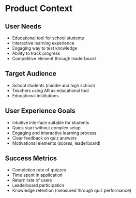 # Product Context

## User Needs
- Educational tool for school students
- Interactive learning experience
- Engaging way to test knowledge
- Ability to track progress
- Competitive element through leaderboard

## Target Audience
- School students (middle and high school)
- Teachers using AR as educational tool
- Educational institutions

## User Experience Goals
- Intuitive interface suitable for students
- Quick start without complex setup
- Engaging and interactive learning process
- Clear feedback on quiz answers
- Motivational elements (scores, leaderboard)

## Success Metrics
- Completion rate of quizzes
- Time spent in application
- Return rate of users
- Leaderboard participation
- Knowledge retention (measured through quiz performance)
